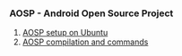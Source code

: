 ### AOSP - Android Open Source Project

1) [AOSP setup on Ubuntu ](aosp/aosp_setup.md)
2) [AOSP compilation and commands](aosp/aosp_imp_commands.md)

